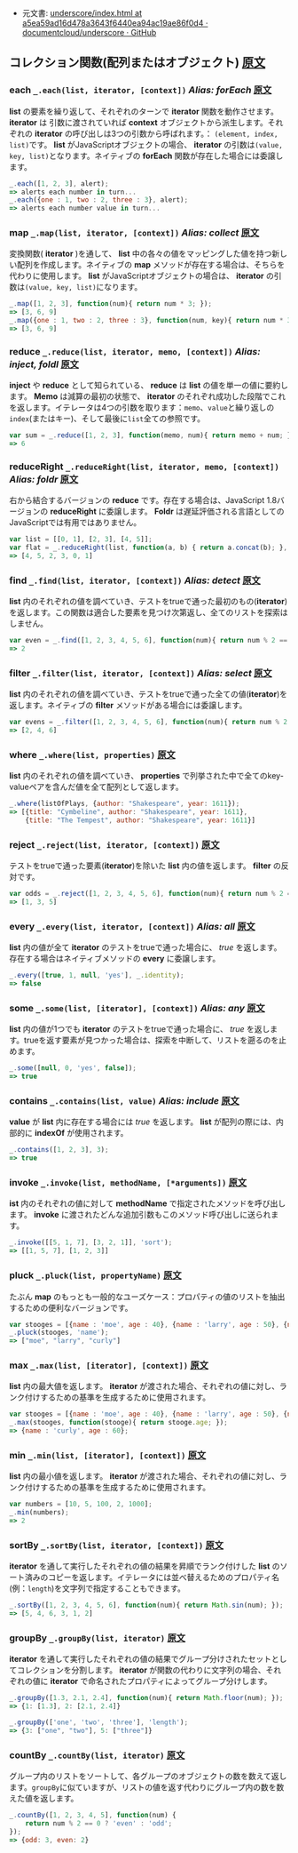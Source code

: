 +  元文書: [underscore/index.html at a5ea59ad16d478a3643f6440ea94ac19ae86f0d4 · documentcloud/underscore · GitHub](https://github.com/documentcloud/underscore/blob/a5ea59ad16d478a3643f6440ea94ac19ae86f0d4/index.html "underscore/index.html at a5ea59ad16d478a3643f6440ea94ac19ae86f0d4 · documentcloud/underscore · GitHub")

## コレクション関数(配列またはオブジェクト) [原文](http://underscorejs.org/#collections)

### each `_.each(list, iterator, [context])` _Alias: **forEach**_ [原文](http://underscorejs.org/#each)

**list** の要素を繰り返して、それぞれのターンで **iterator** 関数を動作させます。 **iterator** は 引数に渡されていれば **context** オブジェクトから派生します。それぞれの **iterator** の呼び出しは3つの引数から呼ばれます。： `(element, index, list)`です。 **list** がJavaScriptオブジェクトの場合、 **iterator** の引数は`(value, key, list)`となります。ネイティブの **forEach** 関数が存在した場合には委譲します。

```javascript
_.each([1, 2, 3], alert);
=> alerts each number in turn...
_.each({one : 1, two : 2, three : 3}, alert);
=> alerts each number value in turn...
```

### map `_.map(list, iterator, [context])` _Alias: **collect**_ [原文](http://underscorejs.org/#map)

変換関数( **iterator** )を通して、 **list** 中の各々の値をマッピングした値を持つ新しい配列を作成します。ネイティブの **map** メソッドが存在する場合は、そちらを代わりに使用します。 **list** がJavaScriptオブジェクトの場合は、 **iterator** の引数は`(value, key, list)`になります。

```javascript
_.map([1, 2, 3], function(num){ return num * 3; });
=> [3, 6, 9]
_.map({one : 1, two : 2, three : 3}, function(num, key){ return num * 3; });
=> [3, 6, 9]
```

### reduce `_.reduce(list, iterator, memo, [context])` _Alias: **inject, foldl**_ [原文](http://underscorejs.org/#reduce)

**inject** や **reduce** として知られている、 **reduce** は **list** の値を単一の値に要約します。 **Memo** は減算の最初の状態で、 **iterator** のそれぞれ成功した段階でこれを返します。イテレータは4つの引数を取ります：`memo`、`value`と繰り返しの`index`(またはキー)、そして最後に`list`全ての参照です。

```javascript
var sum = _.reduce([1, 2, 3], function(memo, num){ return memo + num; }, 0);
=> 6
```

### reduceRight `_.reduceRight(list, iterator, memo, [context])` _Alias: **foldr**_ [原文](http://underscorejs.org/#reduceRight)

右から結合するバージョンの **reduce** です。存在する場合は、JavaScript 1.8バージョンの **reduceRight** に委譲します。 **Foldr** は遅延評価される言語としてのJavaScriptでは有用ではありません。

```javascript
var list = [[0, 1], [2, 3], [4, 5]];
var flat = _.reduceRight(list, function(a, b) { return a.concat(b); }, []);
=> [4, 5, 2, 3, 0, 1]
```

### find `_.find(list, iterator, [context])` _Alias: **detect**_ [原文](http://underscorejs.org/#find)

**list** 内のそれぞれの値を調べていき、テストをtrueで通った最初のもの(**iterator**)を返します。この関数は適合した要素を見つけ次第返し、全てのリストを探索はしません。

```javascript
var even = _.find([1, 2, 3, 4, 5, 6], function(num){ return num % 2 == 0; });
=> 2
```

### filter `_.filter(list, iterator, [context])` _Alias: **select**_ [原文](http://underscorejs.org/#filter)

**list** 内のそれぞれの値を調べていき、テストをtrueで通った全ての値(**iterator**)を返します。ネイティブの **filter** メソッドがある場合には委譲します。

```javascript
var evens = _.filter([1, 2, 3, 4, 5, 6], function(num){ return num % 2 == 0; });
=> [2, 4, 6]
```

### where `_.where(list, properties)` [原文](http://underscorejs.org/#where)

**list** 内のそれぞれの値を調べていき、 **properties** で列挙された中で全てのkey-valueペアを含んだ値を全て配列として返します。

```javascript
_.where(listOfPlays, {author: "Shakespeare", year: 1611});
=> [{title: "Cymbeline", author: "Shakespeare", year: 1611},
    {title: "The Tempest", author: "Shakespeare", year: 1611}]
```

### reject `_.reject(list, iterator, [context])` [原文](http://underscorejs.org/#reject)

テストをtrueで通った要素(**iterator**)を除いた **list** 内の値を返します。 **filter** の反対です。

```javascript
var odds = _.reject([1, 2, 3, 4, 5, 6], function(num){ return num % 2 == 0; });
=> [1, 3, 5]
```

### every `_.every(list, iterator, [context])` _Alias: **all**_ [原文](http://underscorejs.org/#every)

**list** 内の値が全て **iterator** のテストをtrueで通った場合に、 _true_ を返します。存在する場合はネイティブメソッドの **every** に委譲します。

```javascript
_.every([true, 1, null, 'yes'], _.identity);
=> false
```

### some `_.some(list, [iterator], [context])` _Alias: **any**_ [原文](http://underscorejs.org/#some)

**list** 内の値が1つでも **iterator** のテストをtrueで通った場合に、 _true_ を返します。trueを返す要素が見つかった場合は、探索を中断して、リストを遡るのを止めます。

```javascript
_.some([null, 0, 'yes', false]);
=> true
```

### contains `_.contains(list, value)` _Alias: **include**_ [原文](http://underscorejs.org/#contains)

**value** が **list** 内に存在する場合には _true_ を返します。 **list** が配列の際には、内部的に **indexOf** が使用されます。

```javascript
_.contains([1, 2, 3], 3);
=> true
```

### invoke `_.invoke(list, methodName, [*arguments])` [原文](http://underscorejs.org/#invoke)

**ist** 内のそれぞれの値に対して **methodName** で指定されたメソッドを呼び出します。 **invoke** に渡されたどんな追加引数もこのメソッド呼び出しに送られます。

```javascript
_.invoke([[5, 1, 7], [3, 2, 1]], 'sort');
=> [[1, 5, 7], [1, 2, 3]]
```

### pluck `_.pluck(list, propertyName)` [原文](http://underscorejs.org/#pluck)

たぶん **map** のもっとも一般的なユーズケース：プロパティの値のリストを抽出するための便利なバージョンです。

```javascript
var stooges = [{name : 'moe', age : 40}, {name : 'larry', age : 50}, {name : 'curly', age : 60}];
_.pluck(stooges, 'name');
=> ["moe", "larry", "curly"]
```

### max `_.max(list, [iterator], [context])` [原文](http://underscorejs.org/#max)

**list** 内の最大値を返します。 **iterator** が渡された場合、それぞれの値に対し、ランク付けするための基準を生成するために使用されます。

```javascript
var stooges = [{name : 'moe', age : 40}, {name : 'larry', age : 50}, {name : 'curly', age : 60}];
_.max(stooges, function(stooge){ return stooge.age; });
=> {name : 'curly', age : 60};
```

### min `_.min(list, [iterator], [context])` [原文](http://underscorejs.org/#min)

**list** 内の最小値を返します。 **iterator** が渡された場合、それぞれの値に対し、ランク付けするための基準を生成するために使用されます。

```javascript
var numbers = [10, 5, 100, 2, 1000];
_.min(numbers);
=> 2
```

### sortBy `_.sortBy(list, iterator, [context])` [原文](http://underscorejs.org/#sortBy)

**iterator** を通して実行したそれぞれの値の結果を昇順でランク付けした **list** のソート済みのコピーを返します。イテレータには並べ替えるためのプロパティ名(例：`length`)を文字列で指定することもできます。

```javascript
_.sortBy([1, 2, 3, 4, 5, 6], function(num){ return Math.sin(num); });
=> [5, 4, 6, 3, 1, 2]
```

### groupBy `_.groupBy(list, iterator)` [原文](http://underscorejs.org/#groupBy)

**iterator** を通して実行したそれぞれの値の結果でグループ分けされたセットとしてコレクションを分割します。 **iterator** が関数の代わりに文字列の場合、それぞれの値に **iterator** で命名されたプロパティによってグループ分けします。

```javascript
_.groupBy([1.3, 2.1, 2.4], function(num){ return Math.floor(num); });
=> {1: [1.3], 2: [2.1, 2.4]}

_.groupBy(['one', 'two', 'three'], 'length');
=> {3: ["one", "two"], 5: ["three"]}
```

### countBy `_.countBy(list, iterator)` [原文](http://underscorejs.org/#countBy)

グループ内のリストをソートして、各グループのオブジェクトの数を数えて返します。`groupBy`に似ていますが、リストの値を返す代わりにグループ内の数を数えた値を返します。

```javascript
_.countBy([1, 2, 3, 4, 5], function(num) {
    return num % 2 == 0 ? 'even' : 'odd';
});
=> {odd: 3, even: 2}
```
